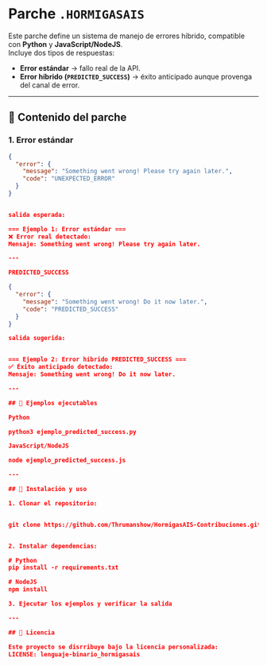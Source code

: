 # Parche `.HORMIGASAIS`

Este parche define un sistema de manejo de errores híbrido, compatible con **Python** y **JavaScript/NodeJS**.  
Incluye dos tipos de respuestas:  
- **Error estándar** → fallo real de la API.  
- **Error híbrido (`PREDICTED_SUCCESS`)** → éxito anticipado aunque provenga del canal de error.  

---

## 📂 Contenido del parche

### 1. Error estándar
```json
{
  "error": {
    "message": "Something went wrong! Please try again later.",
    "code": "UNEXPECTED_ERROR"
  }
}


salida esperada:

=== Ejemplo 1: Error estándar ===
❌ Error real detectado:
Mensaje: Something went wrong! Please try again later.

---

PREDICTED_SUCCESS

{
  "error": {
    "message": "Something went wrong! Do it now later.",
    "code": "PREDICTED_SUCCESS"
  }
}

salida sugerida:


=== Ejemplo 2: Error híbrido PREDICTED_SUCCESS ===
✅ Éxito anticipado detectado:
Mensaje: Something went wrong! Do it now later.

---

## 🚀 Ejemplos ejecutables

Python

python3 ejemplo_predicted_success.py

JavaScript/NodeJS

node ejemplo_predicted_success.js

---

## 🔧 Instalación y uso

1. Clonar el repositorio:


git clone https://github.com/Thrumanshow/HormigasAIS-Contribuciones.git


2. Instalar dependencias:

# Python
pip install -r requirements.txt

# NodeJS
npm install

3. Ejecutar los ejemplos y verificar la salida

---

## 📜 Licencia

Este proyecto se disrribuye bajo la licencia personalizada:
LICENSE: lenguaje-binario_hormigasais
